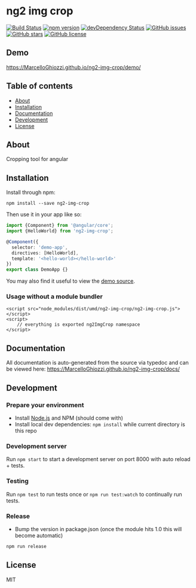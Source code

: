 # ng2 img crop
[![Build Status](https://travis-ci.org/MarcelloGhiozzi/ng2-img-crop.svg?branch=master)](https://travis-ci.org/MarcelloGhiozzi/ng2-img-crop)
[![npm version](https://badge.fury.io/js/ng2-img-crop.svg)](http://badge.fury.io/js/ng2-img-crop)
[![devDependency Status](https://david-dm.org/MarcelloGhiozzi/ng2-img-crop/dev-status.svg)](https://david-dm.org/MarcelloGhiozzi/ng2-img-crop#info=devDependencies)
[![GitHub issues](https://img.shields.io/github/issues/MarcelloGhiozzi/ng2-img-crop.svg)](https://github.com/MarcelloGhiozzi/ng2-img-crop/issues)
[![GitHub stars](https://img.shields.io/github/stars/MarcelloGhiozzi/ng2-img-crop.svg)](https://github.com/MarcelloGhiozzi/ng2-img-crop/stargazers)
[![GitHub license](https://img.shields.io/badge/license-MIT-blue.svg)](https://raw.githubusercontent.com/MarcelloGhiozzi/ng2-img-crop/master/LICENSE)

## Demo
https://MarcelloGhiozzi.github.io/ng2-img-crop/demo/

## Table of contents

- [About](#about)
- [Installation](#installation)
- [Documentation](#documentation)
- [Development](#development)
- [License](#licence)

## About

Cropping tool for angular

## Installation

Install through npm:
```
npm install --save ng2-img-crop
```

Then use it in your app like so:

```typescript
import {Component} from '@angular/core';
import {HelloWorld} from 'ng2-img-crop';

@Component({
  selector: 'demo-app',
  directives: [HelloWorld],
  template: '<hello-world></hello-world>'
})
export class DemoApp {}
```

You may also find it useful to view the [demo source](https://github.com/MarcelloGhiozzi/ng2-img-crop/blob/master/demo/demo.ts).

### Usage without a module bundler
```
<script src="node_modules/dist/umd/ng2-img-crop/ng2-img-crop.js"></script>
<script>
    // everything is exported ng2ImgCrop namespace
</script>
```

## Documentation
All documentation is auto-generated from the source via typedoc and can be viewed here:
https://MarcelloGhiozzi.github.io/ng2-img-crop/docs/

## Development

### Prepare your environment
* Install [Node.js](http://nodejs.org/) and NPM (should come with)
* Install local dev dependencies: `npm install` while current directory is this repo

### Development server
Run `npm start` to start a development server on port 8000 with auto reload + tests.

### Testing
Run `npm test` to run tests once or `npm run test:watch` to continually run tests.

### Release
* Bump the version in package.json (once the module hits 1.0 this will become automatic)
```bash
npm run release
```

## License

MIT
